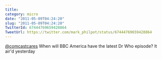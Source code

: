 ```yaml
---
title: 
category: micro
date: "2011-05-09T04:24:20"
slug: "2011-05-09T04:24:20"
TwitterId: 67444769659428864
TweetUrl: https://twitter.com/mark_philpot/status/67444769659428864
---
```


[@comcastcares](https://twitter.com/comcastcares) When will BBC America have the
latest Dr Who episode? It air'd yesterday
